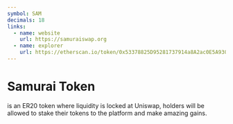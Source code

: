 ```yaml
---
symbol: SAM
decimals: 18
links:
  - name: website
    url: https://samuraiswap.org
  - name: explorer
    url: https://etherscan.io/token/0x53378825D95281737914a8A2ac0E5A9304aE5Ed7
---
```


# Samurai Token

is an ER20 token where liquidity is locked at Uniswap, holders will be allowed to stake their tokens to the platform and make amazing gains.
